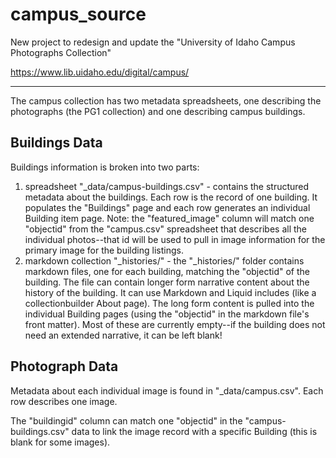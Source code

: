 # campus_source

New project to redesign and update the "University of Idaho Campus Photographs Collection"

https://www.lib.uidaho.edu/digital/campus/

------

The campus collection has two metadata spreadsheets, one describing the photographs (the PG1 collection) and one describing campus buildings. 

## Buildings Data

Buildings information is broken into two parts:

1. spreadsheet "_data/campus-buildings.csv" - contains the structured metadata about the buildings. Each row is the record of one building. It populates the "Buildings" page and each row generates an individual Building item page. Note: the "featured_image" column will match one "objectid" from the "campus.csv" spreadsheet that describes all the individual photos--that id will be used to pull in image information for the primary image for the building listings.
2. markdown collection "_histories/" - the "_histories/" folder contains markdown files, one for each building, matching the "objectid" of the building. The file can contain longer form narrative content about the history of the building. It can use Markdown and Liquid includes (like a collectionbuilder About page). The long form content is pulled into the individual Building pages (using the "objectid" in the markdown file's front matter). Most of these are currently empty--if the building does not need an extended narrative, it can be left blank!

## Photograph Data

Metadata about each individual image is found in "_data/campus.csv".
Each row describes one image. 

The "buildingid" column can match one "objectid" in the "campus-buildings.csv" data to link the image record with a specific Building (this is blank for some images).
